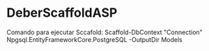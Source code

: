 # DeberScaffoldASP
Comando para ejecutar Sccafold: 
Scaffold-DbContext "Connection" Npgsql.EntityFrameworkCore.PostgreSQL -OutputDir Models